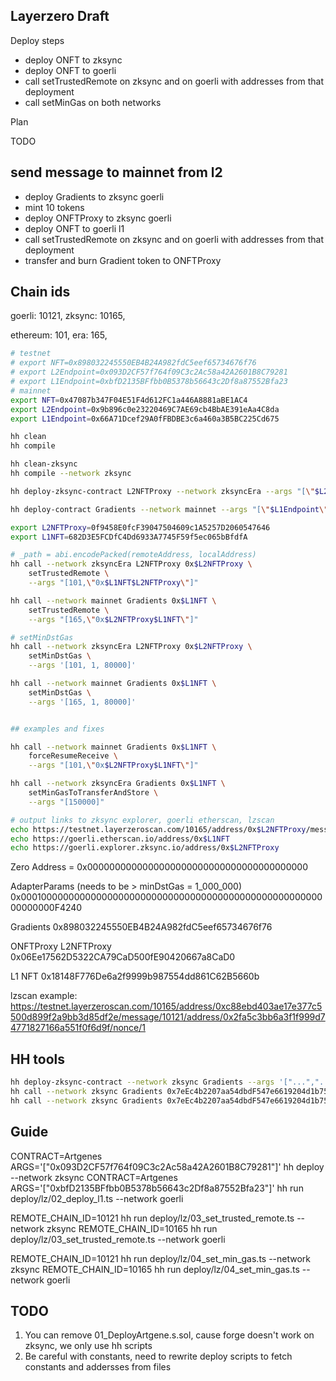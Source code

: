 ## Layerzero Draft

Deploy steps

- deploy ONFT to zksync
- deploy ONFT to goerli
- call setTrustedRemote on zksync and on goerli with addresses from that deployment
- call setMinGas on both networks


Plan

TODO


## send message to mainnet from l2

- deploy Gradients to zksync goerli
- mint 10 tokens
- deploy ONFTProxy to zksync goerli
- deploy ONFT to goerli l1
- call setTrustedRemote on zksync and on goerli with addresses from that deployment
- transfer and burn Gradient token to ONFTProxy

## Chain ids
goerli: 10121,
zksync: 10165,

ethereum: 101,
era: 165,


<!-- export const lzEndpoints = {
  goerli: "0xbfD2135BFfbb0B5378b56643c2Df8a87552Bfa23",
  ethereum: "0x66A71Dcef29A0fFBDBE3c6a460a3B5BC225Cd675",
  "zksync-testnet": "0x093D2CF57f764f09C3c2Ac58a42A2601B8C79281",
  "zksync-era": "0x9b896c0e23220469C7AE69cb4BbAE391eAa4C8da",
}; -->



```sh
# testnet
# export NFT=0x898032245550EB4B24A982fdC5eef65734676f76
# export L2Endpoint=0x093D2CF57f764f09C3c2Ac58a42A2601B8C79281
# export L1Endpoint=0xbfD2135BFfbb0B5378b56643c2Df8a87552Bfa23
# mainnet
export NFT=0x47087b347F04E51F4d612FC1a446A8881aBE1AC4
export L2Endpoint=0x9b896c0e23220469C7AE69cb4BbAE391eAa4C8da
export L1Endpoint=0x66A71Dcef29A0fFBDBE3c6a460a3B5BC225Cd675

hh clean
hh compile

hh clean-zksync
hh compile --network zksync

hh deploy-zksync-contract L2NFTProxy --network zksyncEra --args "[\"$L2Endpoint\",\"$NFT\"]"

hh deploy-contract Gradients --network mainnet --args "[\"$L1Endpoint\"]"

export L2NFTProxy=0f9458E0fcF39047504609c1A5257D2060547646
export L1NFT=682D3E5FCDfC4Dd6933A7745F59f5ec065bBfdfA

# _path = abi.encodePacked(remoteAddress, localAddress)
hh call --network zksyncEra L2NFTProxy 0x$L2NFTProxy \
    setTrustedRemote \
    --args "[101,\"0x$L1NFT$L2NFTProxy\"]"

hh call --network mainnet Gradients 0x$L1NFT \
    setTrustedRemote \
    --args "[165,\"0x$L2NFTProxy$L1NFT\"]"

# setMinDstGas
hh call --network zksyncEra L2NFTProxy 0x$L2NFTProxy \
    setMinDstGas \
    --args '[101, 1, 80000]'

hh call --network mainnet Gradients 0x$L1NFT \
    setMinDstGas \
    --args '[165, 1, 80000]'


## examples and fixes

hh call --network mainnet Gradients 0x$L1NFT \
    forceResumeReceive \
    --args "[101,\"0x$L2NFTProxy$L1NFT\"]"

hh call --network zksyncEra Gradients 0x$L1NFT \
    setMinGasToTransferAndStore \
    --args "[150000]"

# output links to zksync explorer, goerli etherscan, lzscan
echo https://testnet.layerzeroscan.com/10165/address/0x$L2NFTProxy/message/10121/address/0x$L1NFT/nonce/1
echo https://goerli.etherscan.io/address/0x$L1NFT
echo https://goerli.explorer.zksync.io/address/0x$L2NFTProxy

```

Zero Address = 0x0000000000000000000000000000000000000000

AdapterParams (needs to be > minDstGas = 1_000_000)
0x000100000000000000000000000000000000000000000000000000000000000F4240

Gradients
0x898032245550EB4B24A982fdC5eef65734676f76

ONFTProxy L2NFTProxy
0x06Ee17562D5322CA79CaD500fE90420667a8CaD0

L1 NFT
0x18148F776De6a2f9999b987554dd861C62B5660b

lzscan example:
https://testnet.layerzeroscan.com/10165/address/0xc88ebd403ae17e377c5500d899f2a9bb3d85df2e/message/10121/address/0x2fa5c3bb6a3f1f999d74771827166a551f0f6d9f/nonce/1

## HH tools

```sh
hh deploy-zksync-contract --network zksync Gradients --args '["...","..."]'
hh call --network zksync Gradients 0x7eEc4b2207aa54dbdF547e6619204d1b756C5889 totalSupply
hh call --network zksync Gradients 0x7eEc4b2207aa54dbdF547e6619204d1b756C5889 transferOwnership --args '["0xnewowner"]'
```



## Guide

CONTRACT=Artgenes ARGS='["0x093D2CF57f764f09C3c2Ac58a42A2601B8C79281"]' hh deploy --network zksync
CONTRACT=Artgenes ARGS='["0xbfD2135BFfbb0B5378b56643c2Df8a87552Bfa23"]' hh run deploy/lz/02_deploy_l1.ts --network goerli


REMOTE_CHAIN_ID=10121 hh run deploy/lz/03_set_trusted_remote.ts --network zksync
REMOTE_CHAIN_ID=10165 hh run deploy/lz/03_set_trusted_remote.ts --network goerli

REMOTE_CHAIN_ID=10121 hh run deploy/lz/04_set_min_gas.ts --network zksync
REMOTE_CHAIN_ID=10165 hh run deploy/lz/04_set_min_gas.ts --network goerli

## TODO

1. You can remove 01_DeployArtgene.s.sol, cause forge doesn't work on zksync, we only use hh scripts
2. Be careful with constants, need to rewrite deploy scripts to fetch constants and addersses from files


